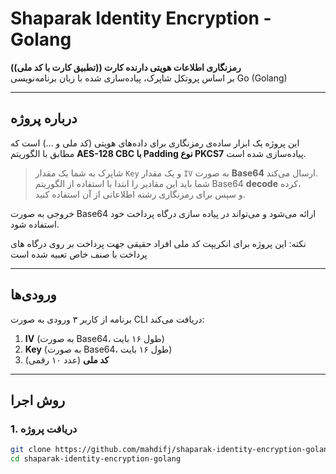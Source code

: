 # Shaparak Identity Encryption - Golang

 **رمزنگاری اطلاعات هویتی دارنده کارت ((تطبیق کارت با کد ملی))**  
بر اساس پروتکل شاپرک، پیاده‌سازی شده با زبان برنامه‌نویسی Go (Golang)

---

##  درباره پروژه

این پروژه یک ابزار ساده‌ی رمزنگاری برای داده‌های هویتی (کد ملی و ...) است که مطابق با الگوریتم **AES-128 CBC با Padding نوع PKCS7** پیاده‌سازی شده است.

> شاپرک به شما یک مقدار `Key` و یک مقدار `IV` به صورت **Base64** ارسال می‌کند.  
> شما باید این مقادیر را ابتدا با استفاده از الگوریتم Base64 **decode** کرده،  
> و سپس برای رمزنگاری رشته اطلاعاتی از آن استفاده کنید.

خروجی به صورت Base64 ارائه می‌شود و می‌تواند در پیاده سازی درگاه پرداخت خود استفاده شود.


نکته: این پروژه برای انکریپت کد ملی افراد حقیقی جهت پرداخت بر روی درگاه های پرداخت با صنف خاص تعبیه شده است

---

##  ورودی‌ها

برنامه از کاربر ۳ ورودی به صورت CLI دریافت می‌کند:

1. **IV** (به صورت Base64، طول ۱۶ بایت)
2. **Key** (به صورت Base64، طول ۱۶ بایت)
3. **کد ملی** (عدد ۱۰ رقمی)

---

##  روش اجرا

### 1. دریافت پروژه

```bash
git clone https://github.com/mahdifj/shaparak-identity-encryption-golang.git
cd shaparak-identity-encryption-golang
